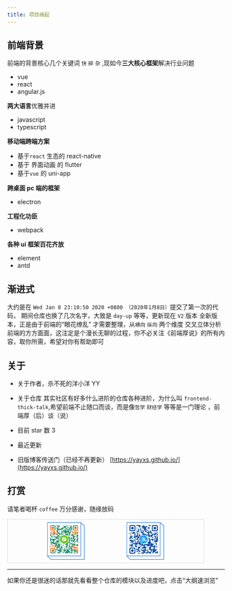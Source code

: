 ```yaml
---
title: 项目缘起
---
```


## 前端背景


前端的背景核心几个关键词 `快` `碎` `杂` ,现如今**三大核心框架**解决行业问题

- vue
- react
- angular.js

**两大语言**优雅并进

- javascript
- typescript

**移动端跨端方案**

- 基于`react` 生态的 react-native
- 基于 界面动画 的 flutter
- 基于`vue` 的 uni-app

**跨桌面 pc 端的框架**

- electron

**工程化功臣**

- webpack

**各种 ui 框架百花齐放**

- element
- antd

## 渐进式

大约是在 `Wed Jan 8 23:10:50 2020 +0800 （2020年1月8日）`提交了第一次的代码， 期间仓库也换了几次名字，大致是 `day-up` 等等，更新现在 `V2` 版本
全新版本，正是由于前端的“眼花缭乱” 才需要整理，从`横向` `纵向` 两个维度 交叉立体分析前端的方方面面，这注定是个漫长无聊的过程，你不必关注《前端厚说》的所有内容，取你所需，希望对你有帮助即可

## 关于

- 关于作者，杀不死的洋小洋 YY
- 关于仓库 其实社区有好多什么进阶的仓库各种进阶，为什么叫 `frontend-thick-talk`,希望前端不止随口而谈，而是像`哲学` `财经学` 等等是一门理论 ，前端厚（后）谈（说）
- 目前 star 数 3
- 最近更新 <update />

- 旧版博客传送门（已经不再更新） [https://yayxs.github.io/](https://yayxs.github.io/)
## 打赏

请笔者喝杯 `coffee` 万分感谢，随缘放码

<div style="width:90%;height:100px;border:1px solid #ddd;display:flex;justify-content: space-evenly;
"> 
    <img src="../../assets/images/weixin.png" alt="" style="height:100px">
    <img src="../../assets/images/zhifubao.png" alt="" style="height:100px">

</div>

<hr />

如果你还是很迷的话那就先看看整个仓库的模块以及进度吧，点击“大纲速浏览”
